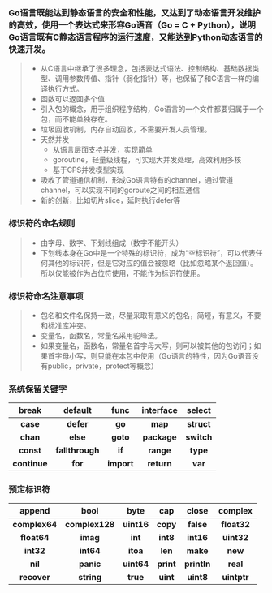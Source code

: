 ### Go语言既能达到静态语言的安全和性能，又达到了动态语言开发维护的高效，使用一个表达式来形容Go语音（Go = C + Python），说明Go语言既有C静态语言程序的运行速度，又能达到Python动态语言的快速开发。

> - 从C语言中继承了很多理念，包括表达式语法、控制结构、基础数据类型、调用参数传值、指针（弱化指针）等，也保留了和C语言一样的编译执行方式。
> - 函数可以返回多个值
> - 引入包的概念，用于组织程序结构，Go语言的一个文件都要归属于一个包，而不能单独存在。
> - 垃圾回收机制，内存自动回收，不需要开发人员管理。
> - 天然并发
>   - 从语言层面支持并发，实现简单
>   - goroutine，轻量级线程，可实现大并发处理，高效利用多核
>   - 基于CPS并发模型实现
> - 吸收了管道通信机制，形成Go语言特有的channel，通过管道channel，可以实现不同的goroute之间的相互通信
> - 新的创新，比如切片slice，延时执行defer等



### 标识符的命名规则

> - 由字母、数字、下划线组成（数字不能开头）
> - 下划线本身在Go中是一个特殊的标识符，成为“空标识符”，可以代表任何其他的标识符，但是它对应的值会被忽略（比如忽略某个返回值）。所以仅能被作为占位符使用，不能作为标识符使用。



### 标识符命名注意事项

> - 包名和文件名保持一致，尽量采取有意义的包名，简短，有意义，不要和标准库冲突。
> - 变量名，函数名，常量名采用驼峰法。
> - 如果变量名，函数名，常量名首字母大写，则可以被其他的包访问；如果首字母小写，则只能在本包中使用（Go语言的特性，因为Go语音没有public，private，protect等概念）



### 系统保留关键字

|  **break**   |   **default**   |  **func**  | **interface** | **select** |
| :----------: | :-------------: | :--------: | :-----------: | :--------: |
|   **case**   |    **defer**    |   **go**   |    **map**    | **struct** |
|   **chan**   |    **else**     |  **goto**  |  **package**  | **switch** |
|  **const**   | **fallthrough** |   **if**   |   **range**   |  **type**  |
| **continue** |     **for**     | **import** |  **return**   |  **var**   |



### 预定标识符

|  **append**   |    **bool**    |  **byte**  |  **cap**  |  **close**  | **complex** |
| :-----------: | :------------: | :--------: | :-------: | :---------: | :---------: |
| **complex64** | **complex128** | **uint16** | **copy**  |  **false**  | **float32** |
|  **float64**  |    **imag**    |  **int**   | **int8**  |  **int16**  | **uint32**  |
|   **int32**   |   **int64**    |  **itoa**  |  **len**  |  **make**   |   **new**   |
|    **nil**    |   **panic**    | **uint64** | **print** | **println** |  **real**   |
|  **recover**  |   **string**   |  **true**  | **uint**  |  **uint8**  | **uintptr** |

